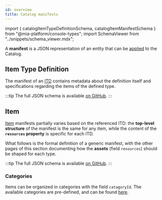 ```yaml
---
id: overview
title: Catalog manifests
---
```


import { catalogItemTypeDefinitionSchema, catalogItemManifestSchema } from "@mia-platform/console-types";
import SchemaViewer from "../snippets/schema_viewer.mdx";

A **manifest** is a JSON representation of an entity that can be [applied](/software-catalog/management/overview.md) to the Catalog.

## Item Type Definition

The manifest of an [ITD](/software-catalog/basic-concepts/10_items-types.md) contains metadata about the definition itself and specifications regarding the items of the defined type.

:::tip
The full JSON schema is available [on GitHub](https://raw.githubusercontent.com/mia-platform/console-sdk/refs/tags/%40mia-platform/console-types%400.38.11/packages/console-types/schemas/catalog/item-type-definition.schema.json).
:::

<SchemaViewer schema={catalogItemTypeDefinitionSchema} />

## Item

[Item](/software-catalog/basic-concepts/05_items-data-structure.md) manifests partially varies based on the referenced ITD: the **top-level structure** of the manifest is the same for any item, while the content of the **`resources` property** is specific for each ITD.

What follows is the formal definition of a generic manifest, with the other pages of this section documenting how the **assets** (field `resources`) should be shaped for each type.

:::tip
The full JSON schema is available [on GitHub](https://raw.githubusercontent.com/mia-platform/console-sdk/refs/tags/%40mia-platform/console-types%400.38.11/packages/console-types/schemas/catalog/item-manifest.schema.json).
:::

<SchemaViewer schema={catalogItemManifestSchema} />

### Categories

Items can be organized in categories with the field `catagoryId`. The available categories are pre-defined, and can be found [here](https://raw.githubusercontent.com/mia-platform-marketplace/public-catalog/refs/heads/main/assets/categories.json).
